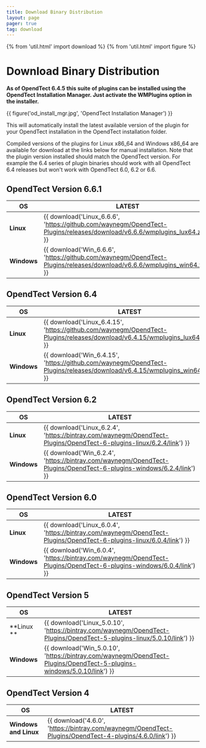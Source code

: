 ```yaml
---
title: Download Binary Distribution
layout: page 
pager: true
tag: download
---
```


{% from 'util.html' import download %}
{% from 'util.html' import figure %}

# Download Binary Distribution

**As of OpendTect 6.4.5 this suite of plugins can be installed using the OpendTect Installation Manager. Just activate the WMPlugins option in the installer.**

{{ figure('od_install_mgr.jpg', 'OpendTect Installation Manager') }}

This will automatically install the latest available version of the plugin for your OpendTect installation in the OpendTect installation folder.

Compiled versions of the plugins for Linux x86_64 and Windows x86_64 are available for download at the links below for manual installation. Note that the plugin  version installed should match the OpendTect version. For example the 6.4 series of plugin binaries should work with all OpendTect 6.4 releases but won't work with OpendTect 6.0, 6.2 or 6.6.

## OpendTect Version 6.6.1
| OS | LATEST |
|---|---|
| **Linux** | {{ download('Linux_6.6.6', 'https://github.com/waynegm/OpendTect-Plugins/releases/download/v6.6.6/wmplugins_lux64.zip') }} |
| **Windows** | {{ download('Win_6.6.6', 'https://github.com/waynegm/OpendTect-Plugins/releases/download/v6.6.6/wmplugins_win64.zip') }} |

## OpendTect Version 6.4
| OS | LATEST |
|---|---|
| **Linux** | {{ download('Linux_6.4.15', 'https://github.com/waynegm/OpendTect-Plugins/releases/download/v6.4.15/wmplugins_lux64.zip') }} |
| **Windows** | {{ download('Win_6.4.15', 'https://github.com/waynegm/OpendTect-Plugins/releases/download/v6.4.15/wmplugins_win64.zip') }} |


## OpendTect Version 6.2
| OS | LATEST |
|---|---|
| **Linux** | {{ download('Linux_6.2.4', 'https://bintray.com/waynegm/OpendTect-Plugins/OpendTect-6-plugins-linux/6.2.4/link') }} |
| **Windows** |  {{ download('Win_6.2.4', 'https://bintray.com/waynegm/OpendTect-Plugins/OpendTect-6-plugins-windows/6.2.4/link') }} |

## OpendTect Version 6.0
| OS | LATEST |
|---|---|
| **Linux** | {{ download('Linux_6.0.4', 'https://bintray.com/waynegm/OpendTect-Plugins/OpendTect-6-plugins-linux/6.0.4/link') }} |
| **Windows** | {{ download('Win_6.0.4', 'https://bintray.com/waynegm/OpendTect-Plugins/OpendTect-6-plugins-windows/6.0.4/link') }} |

## OpendTect Version 5
| OS | LATEST |
|---|---|
| **Linux **| {{ download('Linux_5.0.10', 'https://bintray.com/waynegm/OpendTect-Plugins/OpendTect-5-plugins-linux/5.0.10/link') }} |
| **Windows** | {{ download('Win_5.0.10', 'https://bintray.com/waynegm/OpendTect-Plugins/OpendTect-5-plugins-windows/5.0.10/link') }} |

## OpendTect Version 4
| OS | LATEST |
|---|---|
| **Windows and Linux**| {{ download('4.6.0', 'https://bintray.com/waynegm/OpendTect-Plugins/OpendTect-4-plugins/4.6.0/link') }} |

